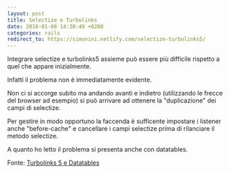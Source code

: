 ```yaml
---
layout: post
title: Selectize e Turbolinks
date: 2018-01-08 14:30:49 +0200
categories: rails
redirect_to: https://simonini.netlify.com/selectize-turbolinks5/
---
```


Integrare selectize e turbolinks5 assieme può essere più difficile rispetto a quel che appare inizialmente.

Infatti il problema non è immediatamente evidente.

Non ci si accorge subito ma andando avanti e indietro (utilizzando le frecce del browser ad esempio)
si può arrivare ad ottenere la "duplicazione" dei campi di selectize.

Per gestire in modo opportuno la faccenda è sufficente impostare i listener anche "before-cache"
e cancellare i campi selectize prima di rilanciare il metodo selectize.

<script src="https://gist.github.com/simonini/c237df3770b223acf3c3de6c3cd38226.js"></script>

A quanto ho letto il problema si presenta anche con datatables.

Fonte: [Turbolinks 5 e Datatables](https://m.phillydevshop.com/turbolinks-5-and-datatables-a882c29d6eff)
